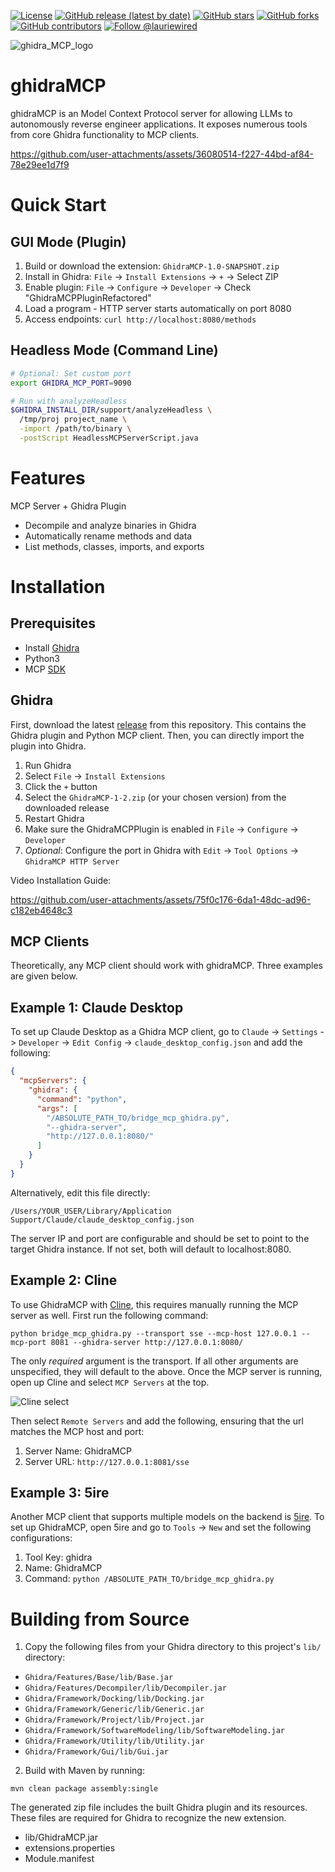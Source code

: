 [![License](https://img.shields.io/badge/License-Apache%202.0-blue.svg)](https://www.apache.org/licenses/LICENSE-2.0)
[![GitHub release (latest by date)](https://img.shields.io/github/v/release/LaurieWired/GhidraMCP)](https://github.com/LaurieWired/GhidraMCP/releases)
[![GitHub stars](https://img.shields.io/github/stars/LaurieWired/GhidraMCP)](https://github.com/LaurieWired/GhidraMCP/stargazers)
[![GitHub forks](https://img.shields.io/github/forks/LaurieWired/GhidraMCP)](https://github.com/LaurieWired/GhidraMCP/network/members)
[![GitHub contributors](https://img.shields.io/github/contributors/LaurieWired/GhidraMCP)](https://github.com/LaurieWired/GhidraMCP/graphs/contributors)
[![Follow @lauriewired](https://img.shields.io/twitter/follow/lauriewired?style=social)](https://twitter.com/lauriewired)

![ghidra_MCP_logo](https://github.com/user-attachments/assets/4986d702-be3f-4697-acce-aea55cd79ad3)


# ghidraMCP
ghidraMCP is an Model Context Protocol server for allowing LLMs to autonomously reverse engineer applications. It exposes numerous tools from core Ghidra functionality to MCP clients.

https://github.com/user-attachments/assets/36080514-f227-44bd-af84-78e29ee1d7f9


# Quick Start

## GUI Mode (Plugin)
1. Build or download the extension: `GhidraMCP-1.0-SNAPSHOT.zip`
2. Install in Ghidra: `File` → `Install Extensions` → `+` → Select ZIP
3. Enable plugin: `File` → `Configure` → `Developer` → Check "GhidraMCPPluginRefactored"
4. Load a program - HTTP server starts automatically on port 8080
5. Access endpoints: `curl http://localhost:8080/methods`

## Headless Mode (Command Line)
```bash
# Optional: Set custom port
export GHIDRA_MCP_PORT=9090

# Run with analyzeHeadless
$GHIDRA_INSTALL_DIR/support/analyzeHeadless \
  /tmp/proj project_name \
  -import /path/to/binary \
  -postScript HeadlessMCPServerScript.java

```


# Features
MCP Server + Ghidra Plugin

- Decompile and analyze binaries in Ghidra
- Automatically rename methods and data
- List methods, classes, imports, and exports

# Installation

## Prerequisites
- Install [Ghidra](https://ghidra-sre.org)
- Python3
- MCP [SDK](https://github.com/modelcontextprotocol/python-sdk)

## Ghidra
First, download the latest [release](https://github.com/LaurieWired/GhidraMCP/releases) from this repository. This contains the Ghidra plugin and Python MCP client. Then, you can directly import the plugin into Ghidra.

1. Run Ghidra
2. Select `File` -> `Install Extensions`
3. Click the `+` button
4. Select the `GhidraMCP-1-2.zip` (or your chosen version) from the downloaded release
5. Restart Ghidra
6. Make sure the GhidraMCPPlugin is enabled in `File` -> `Configure` -> `Developer`
7. *Optional*: Configure the port in Ghidra with `Edit` -> `Tool Options` -> `GhidraMCP HTTP Server`

Video Installation Guide:


https://github.com/user-attachments/assets/75f0c176-6da1-48dc-ad96-c182eb4648c3



## MCP Clients

Theoretically, any MCP client should work with ghidraMCP.  Three examples are given below.

## Example 1: Claude Desktop
To set up Claude Desktop as a Ghidra MCP client, go to `Claude` -> `Settings` -> `Developer` -> `Edit Config` -> `claude_desktop_config.json` and add the following:

```json
{
  "mcpServers": {
    "ghidra": {
      "command": "python",
      "args": [
        "/ABSOLUTE_PATH_TO/bridge_mcp_ghidra.py",
        "--ghidra-server",
        "http://127.0.0.1:8080/"
      ]
    }
  }
}
```

Alternatively, edit this file directly:
```
/Users/YOUR_USER/Library/Application Support/Claude/claude_desktop_config.json
```

The server IP and port are configurable and should be set to point to the target Ghidra instance. If not set, both will default to localhost:8080.

## Example 2: Cline
To use GhidraMCP with [Cline](https://cline.bot), this requires manually running the MCP server as well. First run the following command:

```
python bridge_mcp_ghidra.py --transport sse --mcp-host 127.0.0.1 --mcp-port 8081 --ghidra-server http://127.0.0.1:8080/
```

The only *required* argument is the transport. If all other arguments are unspecified, they will default to the above. Once the MCP server is running, open up Cline and select `MCP Servers` at the top.

![Cline select](https://github.com/user-attachments/assets/88e1f336-4729-46ee-9b81-53271e9c0ce0)

Then select `Remote Servers` and add the following, ensuring that the url matches the MCP host and port:

1. Server Name: GhidraMCP
2. Server URL: `http://127.0.0.1:8081/sse`

## Example 3: 5ire
Another MCP client that supports multiple models on the backend is [5ire](https://github.com/nanbingxyz/5ire). To set up GhidraMCP, open 5ire and go to `Tools` -> `New` and set the following configurations:

1. Tool Key: ghidra
2. Name: GhidraMCP
3. Command: `python /ABSOLUTE_PATH_TO/bridge_mcp_ghidra.py`

# Building from Source
1. Copy the following files from your Ghidra directory to this project's `lib/` directory:
- `Ghidra/Features/Base/lib/Base.jar`
- `Ghidra/Features/Decompiler/lib/Decompiler.jar`
- `Ghidra/Framework/Docking/lib/Docking.jar`
- `Ghidra/Framework/Generic/lib/Generic.jar`
- `Ghidra/Framework/Project/lib/Project.jar`
- `Ghidra/Framework/SoftwareModeling/lib/SoftwareModeling.jar`
- `Ghidra/Framework/Utility/lib/Utility.jar`
- `Ghidra/Framework/Gui/lib/Gui.jar`
2. Build with Maven by running:

`mvn clean package assembly:single`

The generated zip file includes the built Ghidra plugin and its resources. These files are required for Ghidra to recognize the new extension.

- lib/GhidraMCP.jar
- extensions.properties
- Module.manifest
